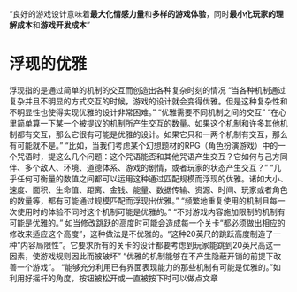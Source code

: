 “良好的游戏设计意味着**最大化情感力量**和**多样的游戏体验**，同时**最小化玩家的理解成本**和**游戏开发成本**”
# 浮现的优雅
浮现指的是通过简单的机制的交互而创造出各种复杂时刻的情况
“当各种机制通过复杂并且不明显的方式交互的时候，游戏的设计就会变得优雅。但是这种复杂性和不明显性也使得实现优雅的设计非常困难。”
“优雅需要不同机制之间的交互”
“在心里简单算一下某一个被提议的机制所产生交互的数量。如果这个机制和许多其他机制都有交互，那么它很有可能是优雅的设计。如果它只和一两个机制有交互，那么有可能就不是。”
“比如，当我们考虑某个幻想题材的RPG（角色扮演游戏）中的一个咒语时，提这么几个问题：这个咒语能否和其他咒语产生交互？它如何与己方同伴、多个敌人、环境、道德体系、游戏的剧情，或者玩家的状态产生交互？”
“几乎任何可衡量的数值之间都可以运用这种通过匹配规模而浮现的优雅。诸如大小、速度、面积、生命值、距离、金钱、能量、数据传输、资源、时间、玩家或者角色的数量等，都有可能通过规模匹配而浮现出优雅。”
“频繁地重复使用的机制且每一次使用时的体验不同时这个机制可能是优雅的。”
“不对游戏内容施加限制的机制有可能是优雅的。”
如当修改跳跃的高度时可能会造成每一个关卡“都必须做出相应的修改来适应这个高度”，这种做法是不优雅的。“这种20英尺的跳跃高度制造了一种“内容局限性”。它要求所有的关卡的设计都要考虑到玩家能跳到20英尺高这一因素，使游戏规则因此而被破坏”
“优雅的机制能够在不产生隐蔽开销的前提下改善一个游戏”。
“能够充分利用已有界面表现能力的那些机制有可能是优雅的。”如利用好摇杆的角度，按钮被松开或一直被按下时可以做点文章


